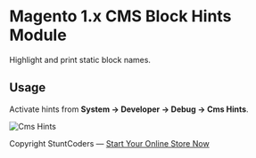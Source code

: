# Magento 1.x CMS Block Hints Module
Highlight and print static block names.

## Usage
Activate hints from **System -> Developer -> Debug -> Cms Hints**.

![Cms Hints](https://s3.eu-west-1.amazonaws.com/stcd/stunt_mage_cms_hints/cms-hints.png)

Copyright StuntCoders — [Start Your Online Store Now](https://stuntcoders.com/)
